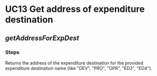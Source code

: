 # UC13 Get address of expenditure destination
## <i>getAddressForExpDest</i>

### Steps
Returns the address of the expenditure destination for the provided expenditure 
destination name (like "DEV", "PRO", "OPR", "ED3", "ED4").


